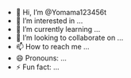 - 👋 Hi, I’m @Yomama123456t
- 👀 I’m interested in ...
- 🌱 I’m currently learning ...
- 💞️ I’m looking to collaborate on ...
- 📫 How to reach me ...
- 😄 Pronouns: ...
- ⚡ Fun fact: ...

<!---
Yomama123456t/Yomama123456t is a ✨ special ✨ repository because its `README.md` (this file) appears on your GitHub profile.
You can click the Preview link to take a look at your changes.
--->
